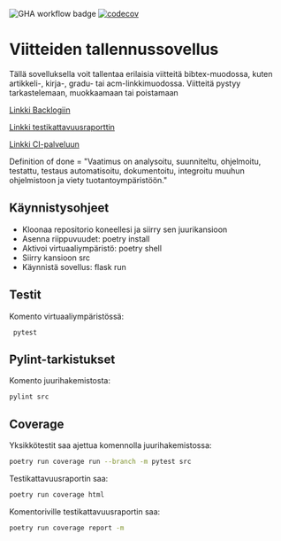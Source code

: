 ![GHA workflow badge](https://github.com/asvorg/ohtu-miniprojekti/workflows/CI/badge.svg)
[![codecov](https://codecov.io/gh/asvorg/ohtu-miniprojekti/graph/badge.svg?token=TDI48PGLLQ)](https://codecov.io/gh/asvorg/ohtu-miniprojekti)

# Viitteiden tallennussovellus

Tällä sovelluksella voit tallentaa erilaisia viitteitä bibtex-muodossa, kuten artikkeli-, kirja-, gradu- tai acm-linkkimuodossa. Viitteitä pystyy tarkastelemaan, muokkaamaan tai poistamaan

[Linkki Backlogiin](https://docs.google.com/spreadsheets/d/16oLOVjyAvzNTiq1DqT4437QIkMCs-a8WFKWrO-61xKg/edit?usp=sharing)

[Linkki testikattavuusraporttin](https://app.codecov.io/gh/asvorg/ohtu-miniprojekti/tree/main/src%2Fbackend)

[Linkki CI-palveluun](https://github.com/asvorg/ohtu-miniprojekti/actions)

Definition of done = "Vaatimus on analysoitu, suunniteltu, ohjelmoitu, testattu, testaus automatisoitu, dokumentoitu, integroitu muuhun ohjelmistoon ja viety tuotantoympäristöön."

## Käynnistysohjeet
- Kloonaa repositorio koneellesi ja siirry sen juurikansioon
- Asenna riippuvuudet: poetry install
- Aktivoi virtuaaliympäristö: poetry shell
- Siirry kansioon src
- Käynnistä sovellus: flask run

## Testit
Komento virtuaaliympäristössä:
```
 pytest
```


## Pylint-tarkistukset
Komento juurihakemistosta:
```
pylint src
```
## Coverage
Yksikkötestit saa ajettua komennolla juurihakemistossa:

```bash
poetry run coverage run --branch -m pytest src
```
Testikattavuusraportin saa:

```bash
poetry run coverage html
```
Komentoriville testikattavuusraportin saa:

```bash
poetry run coverage report -m
